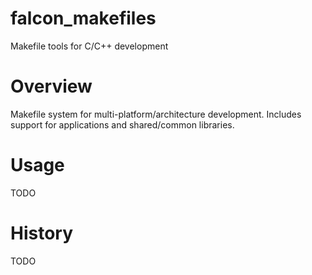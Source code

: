 # falcon_makefiles
Makefile tools for C/C++ development

# Overview
Makefile system for multi-platform/architecture development. Includes support
 for applications and shared/common libraries.

# Usage
TODO

# History
TODO
